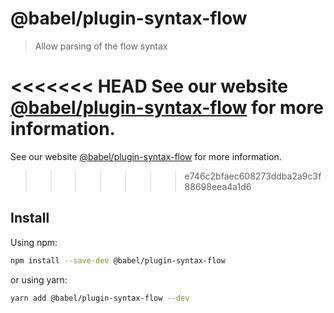 # @babel/plugin-syntax-flow

> Allow parsing of the flow syntax

<<<<<<< HEAD
See our website [@babel/plugin-syntax-flow](https://babeljs.io/docs/en/next/babel-plugin-syntax-flow.html) for more information.
=======
See our website [@babel/plugin-syntax-flow](https://babeljs.io/docs/en/babel-plugin-syntax-flow) for more information.
>>>>>>> e746c2bfaec608273ddba2a9c3f88698eea4a1d6

## Install

Using npm:

```sh
npm install --save-dev @babel/plugin-syntax-flow
```

or using yarn:

```sh
yarn add @babel/plugin-syntax-flow --dev
```
